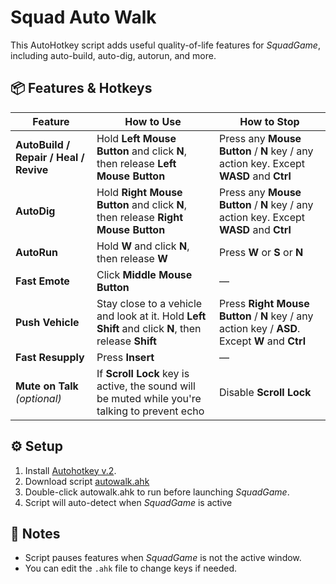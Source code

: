 # Squad Auto Walk

This AutoHotkey script adds useful quality-of-life features for *SquadGame*, including auto-build, auto-dig, autorun, and more.

## 📦 Features & Hotkeys

| Feature                     | How to Use                                                                 | How to Stop                                     |
|-----------------------------|-----------------------------------------------------------------------------|------------------------------------------------|
| **AutoBuild / Repair / Heal / Revive**               | Hold **Left Mouse Button** and click **N**, then release **Left Mouse Button**                                    | Press any **Mouse Button** / **N** key / any action key. Except **WASD** and **Ctrl**                |
| **AutoDig**                  | Hold **Right Mouse Button** and click **N**, then release **Right Mouse Button**                                   | Press any **Mouse Button** / **N** key / any action key. Except **WASD** and **Ctrl**                  |
| **AutoRun**                  | Hold **W** and click **N**, then release **W**                          | Press **W** or **S** or **N**     |
| **Fast Emote**               | Click **Middle Mouse Button**                                         | —                                   |
| **Push Vehicle**              | Stay close to a vehicle and look at it. Hold **Left Shift** and click **N**, then release **Shift**                                                 |  Press **Right Mouse Button** / **N** key / any action key / **ASD**. Except **W** and **Ctrl**                   |
| **Fast Resupply**             | Press **Insert**                                                            | —                                              |
| **Mute on Talk** *(optional)* | If **Scroll Lock** key is active, the sound will be muted while you're talking to prevent echo | Disable **Scroll Lock**            |

## ⚙️ Setup
1. Install [Autohotkey v.2](https://www.autohotkey.com/download/ahk-v2.exe).
2. Download script [autowalk.ahk](https://github.com/ununnamed/squad_auto_walk/blob/main/autowalk.ahk)
3. Double-click autowalk.ahk to run before launching *SquadGame*.
4. Script will auto-detect when *SquadGame* is active

## 📝 Notes
- Script pauses features when *SquadGame* is not the active window.
- You can edit the `.ahk` file to change keys if needed.
